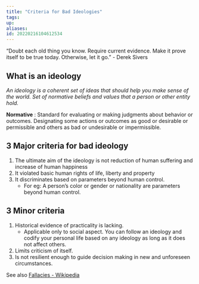 ```yaml
---
title: "Criteria for Bad Ideologies"
tags:
up:
aliases:
id: 20220216104612534
---
```




“Doubt each old thing you know. Require current evidence. Make it prove itself to be true today. Otherwise, let it go.” - Derek Sivers

## What is an ideology

_An ideology is a coherent set of ideas that should help you make sense of the world._ _Set of normative beliefs and values that a person or other entity hold._

**Normative** : Standard for evaluating or making judgments about behavior or outcomes. Designating some actions or outcomes as good or desirable or permissible and others as bad or undesirable or impermissible.

## 3 Major criteria for bad ideology

1.  The ultimate aim of the ideology is not reduction of human suffering and increase of human happiness
2.  It violated basic human rights of life, liberty and property
3.  It discriminates based on parameters beyond human control.
    - For eg: A person’s color or gender or nationality are parameters beyond human control.

## 3 Minor criteria

1.  Historical evidence of practicality is lacking.
    - Applicable only to social aspect. You can follow an ideology and codify your personal life based on any ideology as long as it does not affect others.
2.  Limits criticism of itself.
3.  Is not resilient enough to guide decision making in new and unforeseen circumstances.

See also [Fallacies - Wikipedia](https://en.m.wikipedia.org/wiki/list_of_fallacies)
